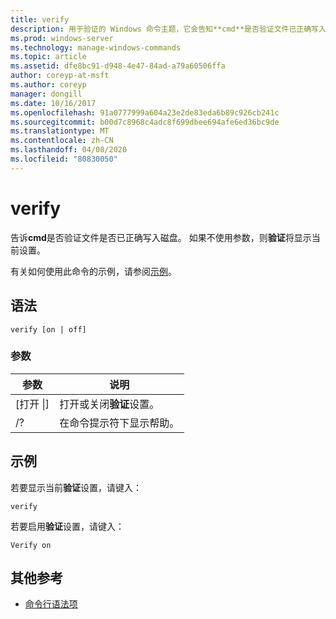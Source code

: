 ```yaml
---
title: verify
description: 用于验证的 Windows 命令主题，它会告知**cmd**是否验证文件已正确写入磁盘。
ms.prod: windows-server
ms.technology: manage-windows-commands
ms.topic: article
ms.assetid: dfe8bc91-d948-4e47-84ad-a79a60506ffa
author: coreyp-at-msft
ms.author: coreyp
manager: dongill
ms.date: 10/16/2017
ms.openlocfilehash: 91a0777999a604a23e2de83eda6b89c926cb241c
ms.sourcegitcommit: b00d7c8968c4adc8f699dbee694afe6ed36bc9de
ms.translationtype: MT
ms.contentlocale: zh-CN
ms.lasthandoff: 04/08/2020
ms.locfileid: "80830050"
---
```

# <a name="verify"></a>verify



告诉**cmd**是否验证文件是否已正确写入磁盘。 如果不使用参数，则**验证**将显示当前设置。

有关如何使用此命令的示例，请参阅[示例](#BKMK_examples)。

## <a name="syntax"></a>语法

```
verify [on | off]
```

### <a name="parameters"></a>参数

|参数|说明|
|---------|-----------|
|[打开 \|]|打开或关闭**验证**设置。|
|/?|在命令提示符下显示帮助。|

## <a name="examples"></a><a name=BKMK_examples></a>示例

若要显示当前**验证**设置，请键入：
```
verify
```
若要启用**验证**设置，请键入：
```
Verify on
```

## <a name="additional-references"></a>其他参考

- [命令行语法项](command-line-syntax-key.md)